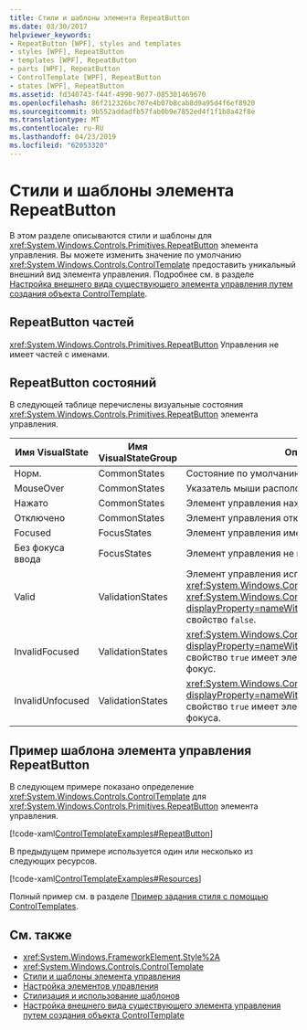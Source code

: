 ```yaml
---
title: Стили и шаблоны элемента RepeatButton
ms.date: 03/30/2017
helpviewer_keywords:
- RepeatButton [WPF], styles and templates
- styles [WPF], RepeatButton
- templates [WPF], RepeatButton
- parts [WPF], RepeatButton
- ControlTemplate [WPF], RepeatButton
- states [WPF], RepeatButton
ms.assetid: fd340743-f44f-4990-9077-085301469670
ms.openlocfilehash: 86f212326bc707e4b07b8cab8d9a95d4f6ef8920
ms.sourcegitcommit: 9b552addadfb57fab0b9e7852ed4f1f1b8a42f8e
ms.translationtype: MT
ms.contentlocale: ru-RU
ms.lasthandoff: 04/23/2019
ms.locfileid: "62053320"
---
```

# <a name="repeatbutton-styles-and-templates"></a>Стили и шаблоны элемента RepeatButton

В этом разделе описываются стили и шаблоны для <xref:System.Windows.Controls.Primitives.RepeatButton> элемента управления. Вы можете изменить значение по умолчанию <xref:System.Windows.Controls.ControlTemplate> предоставить уникальный внешний вид элемента управления. Подробнее см. в разделе [Настройка внешнего вида существующего элемента управления путем создания объекта ControlTemplate](customizing-the-appearance-of-an-existing-control.md).

## <a name="repeatbutton-parts"></a>RepeatButton частей

<xref:System.Windows.Controls.Primitives.RepeatButton> Управления не имеет частей с именами.

## <a name="repeatbutton-states"></a>RepeatButton состояний

В следующей таблице перечислены визуальные состояния <xref:System.Windows.Controls.Primitives.RepeatButton> элемента управления.

|Имя VisualState|Имя VisualStateGroup|Описание|
|-|-|-|
|Норм.|CommonStates|Состояние по умолчанию.|
|MouseOver|CommonStates|Указатель мыши расположен в элементе управления.|
|Нажато|CommonStates|Элемент управления нажат.|
|Отключено|CommonStates|Элемент управления отключен.|
|Focused|FocusStates|Элемент управления имеет фокус.|
|Без фокуса ввода|FocusStates|Элемент управления не имеет фокуса.|
|Valid|ValidationStates|Элемент управления использует <xref:System.Windows.Controls.Validation> класс и <xref:System.Windows.Controls.Validation.HasError%2A?displayProperty=nameWithType> присоединенное свойство `false`.|
|InvalidFocused|ValidationStates|<xref:System.Windows.Controls.Validation.HasError%2A?displayProperty=nameWithType> Присоединенное свойство `true` имеет элемент управления имеет фокус.|
|InvalidUnfocused|ValidationStates|<xref:System.Windows.Controls.Validation.HasError%2A?displayProperty=nameWithType> Присоединенное свойство `true` имеет элемент управления не имеет фокуса.|

## <a name="repeatbutton-controltemplate-example"></a>Пример шаблона элемента управления RepeatButton

В следующем примере показано определение <xref:System.Windows.Controls.ControlTemplate> для <xref:System.Windows.Controls.Primitives.RepeatButton> элемента управления.

[!code-xaml[ControlTemplateExamples#RepeatButton](~/samples/snippets/csharp/VS_Snippets_Wpf/ControlTemplateExamples/CS/resources/scrollbar.xaml#repeatbutton)]

В предыдущем примере используется один или несколько из следующих ресурсов.

[!code-xaml[ControlTemplateExamples#Resources](~/samples/snippets/csharp/VS_Snippets_Wpf/ControlTemplateExamples/CS/resources/shared.xaml#resources)]

Полный пример см. в разделе [Пример задания стиля с помощью ControlTemplates](https://github.com/Microsoft/WPF-Samples/tree/master/Styles%20&%20Templates/IntroToStylingAndTemplating).

## <a name="see-also"></a>См. также

- <xref:System.Windows.FrameworkElement.Style%2A>
- <xref:System.Windows.Controls.ControlTemplate>
- [Стили и шаблоны элемента управления](control-styles-and-templates.md)
- [Настройка элементов управления](control-customization.md)
- [Стилизация и использование шаблонов](styling-and-templating.md)
- [Настройка внешнего вида существующего элемента управления путем создания объекта ControlTemplate](customizing-the-appearance-of-an-existing-control.md)
